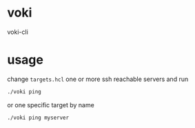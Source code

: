 # voki
voki-cli

# usage

change `targets.hcl` one or more ssh reachable servers and run

```sh
./voki ping
```

or one specific target by name

```sh
./voki ping myserver
```
